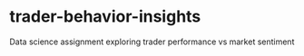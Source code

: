 # trader-behavior-insights
Data science assignment exploring trader performance vs market sentiment
